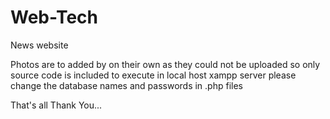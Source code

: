 # Web-Tech

News website 

Photos are to added by on their own as they could not be uploaded so only source code is included
to execute in local host xampp server please change the database names and passwords in .php files

That's all Thank You... 
